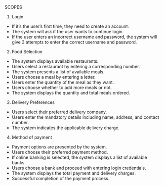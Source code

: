 SCOPES

1. Login
- If it’s the user’s first time, they need to create an account.
- The system will ask if the user wants to continue login.
- If the user enters an incorrect username and password, the system will give 3 attempts to enter the correct username and password.
  
2. Food Selection
- The system displays available restaurants.
- Users select a restaurant by entering a corresponding number.
- The system presents a list of available meals.
- Users choose a meal by entering a letter.
- Users enter the quantity of the meal as they want.
- Users choose whether to add more meals or not.
- The system displays the quantity and total meals ordered.
  
3. Delivery Preferences
- Users select their preferred delivery company.
- Users enter the mandatory details including name, address, and contact number.
- The system indicates the applicable delivery charge.
  
4. Method of payment
- Payment options are presented by the system.
- Users choose their preferred payment method.
- If online banking is selected, the system displays a list of available banks.
- Users choose a bank and proceed with entering login credentials.
- The system displays the total payment and delivery charges.
- Successful completion of the payment process.
